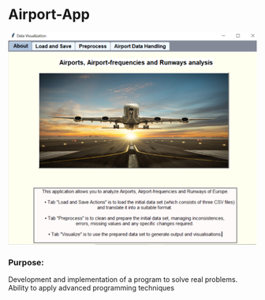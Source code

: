 # Airport-App

![Airport](air.PNG)

### Purpose: 

Development and implementation of a program to solve real problems.
Ability to apply advanced programming techniques

